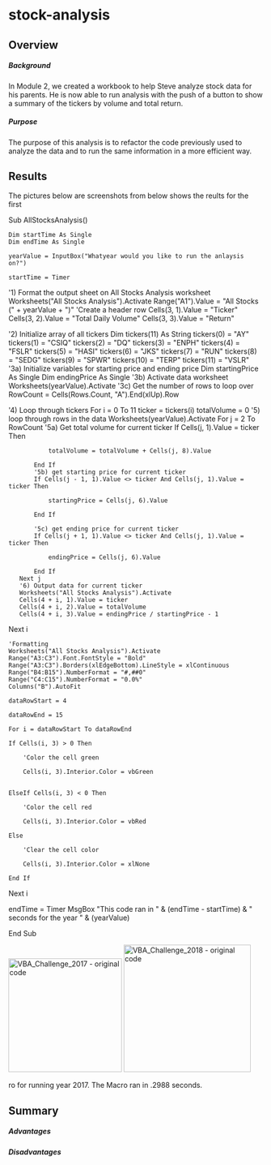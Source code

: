 # stock-analysis

## Overview

##### Background
In Module 2, we created a workbook to help Steve analyze stock data for his parents. He is now able to run analysis with the push of a button to show a summary of the tickers by volume and total return. 

##### Purpose
The purpose of this analysis is to refactor the code previously used to analyze the data and to run the same information in a more efficient way. 

## Results
The pictures below are screenshots from  below shows the reults for the first

Sub AllStocksAnalysis()

    Dim startTime As Single
    Dim endTime As Single
    
    yearValue = InputBox("Whatyear would you like to run the anlaysis on?")
    
    startTime = Timer

   '1) Format the output sheet on All Stocks Analysis worksheet
   Worksheets("All Stocks Analysis").Activate
   Range("A1").Value = "All Stocks (" + yearValue + ")"
   'Create a header row
   Cells(3, 1).Value = "Ticker"
   Cells(3, 2).Value = "Total Daily Volume"
   Cells(3, 3).Value = "Return"

   '2) Initialize array of all tickers
   Dim tickers(11) As String
   tickers(0) = "AY"
   tickers(1) = "CSIQ"
   tickers(2) = "DQ"
   tickers(3) = "ENPH"
   tickers(4) = "FSLR"
   tickers(5) = "HASI"
   tickers(6) = "JKS"
   tickers(7) = "RUN"
   tickers(8) = "SEDG"
   tickers(9) = "SPWR"
   tickers(10) = "TERP"
   tickers(11) = "VSLR"
   '3a) Initialize variables for starting price and ending price
   Dim startingPrice As Single
   Dim endingPrice As Single
   '3b) Activate data worksheet
   Worksheets(yearValue).Activate
   '3c) Get the number of rows to loop over
   RowCount = Cells(Rows.Count, "A").End(xlUp).Row

   '4) Loop through tickers
   For i = 0 To 11
       ticker = tickers(i)
       totalVolume = 0
       '5) loop through rows in the data
       Worksheets(yearValue).Activate
       For j = 2 To RowCount
           '5a) Get total volume for current ticker
           If Cells(j, 1).Value = ticker Then

               totalVolume = totalVolume + Cells(j, 8).Value

           End If
           '5b) get starting price for current ticker
           If Cells(j - 1, 1).Value <> ticker And Cells(j, 1).Value = ticker Then

               startingPrice = Cells(j, 6).Value

           End If

           '5c) get ending price for current ticker
           If Cells(j + 1, 1).Value <> ticker And Cells(j, 1).Value = ticker Then

               endingPrice = Cells(j, 6).Value

           End If
       Next j
       '6) Output data for current ticker
       Worksheets("All Stocks Analysis").Activate
       Cells(4 + i, 1).Value = ticker
       Cells(4 + i, 2).Value = totalVolume
       Cells(4 + i, 3).Value = endingPrice / startingPrice - 1

   Next i


    'Formatting
    Worksheets("All Stocks Analysis").Activate
    Range("A3:C3").Font.FontStyle = "Bold"
    Range("A3:C3").Borders(xlEdgeBottom).LineStyle = xlContinuous
    Range("B4:B15").NumberFormat = "#,##0"
    Range("C4:C15").NumberFormat = "0.0%"
    Columns("B").AutoFit
    
    dataRowStart = 4
    
    dataRowEnd = 15
    
    For i = dataRowStart To dataRowEnd
    
    If Cells(i, 3) > 0 Then
    
        'Color the cell green
    
        Cells(i, 3).Interior.Color = vbGreen
        

    ElseIf Cells(i, 3) < 0 Then
    
        'Color the cell red
        
        Cells(i, 3).Interior.Color = vbRed
        
    Else
    
        'Clear the cell color
    
        Cells(i, 3).Interior.Color = xlNone
        
    End If
    
Next i

  endTime = Timer
        MsgBox "This code ran in " & (endTime - startTime) & " seconds for the year " & (yearValue)
        
End Sub

<img width="224" alt="VBA_Challenge_2017 - original code" src="https://user-images.githubusercontent.com/107590196/176432839-455243e2-c67b-41ca-b088-cd40d867063e.png">

<img width="251" alt="VBA_Challenge_2018 - original code" src="https://user-images.githubusercontent.com/107590196/176432846-a71c1765-b30a-4b2a-8b65-f49d3412158a.png">

ro for running year 2017. The Macro ran in .2988 seconds.

## Summary

##### Advantages

##### Disadvantages


